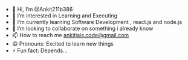 - 👋 Hi, I’m @Ankit211b386
- 👀 I’m interested in Learning and Executing
- 🌱 I’m currently learning Software Development , react.js and node.js
- 💞️ I’m looking to collaborate on something i already know 
- 📫 How to reach me ankitjais.code@gmail.com
- 😄 Pronouns: Excited to learn new things
- ⚡ Fun fact: Depends...

<!---
Ankit211b386/Ankit211b386 is a ✨ special ✨ repository because its `README.md` (this file) appears on your GitHub profile.
You can click the Preview link to take a look at your changes.
--->
